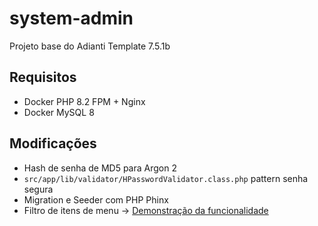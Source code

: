 # system-admin
Projeto base do Adianti Template 7.5.1b

## Requisitos
- Docker PHP 8.2 FPM + Nginx
- Docker MySQL 8
 
## Modificações
- Hash de senha de MD5 para Argon 2
- <code>src/app/lib/validator/HPasswordValidator.class.php</code> pattern senha segura
- Migration e Seeder com PHP Phinx
- Filtro de itens de menu -> [Demonstração da funcionalidade](https://youtu.be/ZcbmnRd0coQ)
